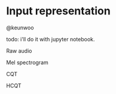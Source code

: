 # Input representation

@keunwoo

todo: i'll do it with jupyter notebook. 

Raw audio

Mel spectrogram

CQT

HCQT
